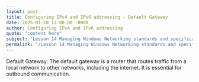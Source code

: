 ```yaml
---
layout: post
title: Configuring IPv4 and IPv6 addressing - Default Gateway
date: 2025-01-10 12:00:00 -0000
author: Configuring IPv4 and IPv6 addressing
quote: "content here"
subject: "Lesson 14 Managing Windows Networking standards and specifications"
permalink: "/Lesson 14 Managing Windows Networking standards and specifications/Configuring IPv4 and IPv6 addressing/Configuring IPv4 and IPv6 addressing - Default Gateway"
---
```


Default Gateway: The default gateway is a router that routes traffic from a local network to other networks, including the internet. It is essential for outbound communication.
